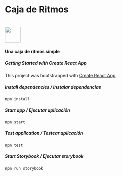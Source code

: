 # Caja de Ritmos 
# <a href="https://reactjs.org/"><img src="https://upload.wikimedia.org/wikipedia/commons/4/47/React.svg" width="50" /></a>

#### Una caja de ritmos simple

##### Getting Started with Create React App

This project was bootstrapped with [Create React App](https://github.com/facebook/create-react-app).

##### Install dependencies / Instalar dependencias
`npm install`

##### Start app / Ejecutar aplicación
`npm start`

##### Test application / Testear aplicación
`npm test`

##### Start Storybook / Ejecutar storybook
`npm run storybook`


